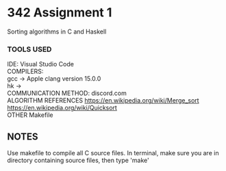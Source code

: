 # 342 Assignment 1
Sorting algorithms in C and Haskell


###  TOOLS USED
IDE: Visual Studio Code \
COMPILERS: \
  gcc -> Apple clang version 15.0.0 \
  hk -> \
COMMUNICATION METHOD: discord.com \
ALGORITHM REFERENCES
  https://en.wikipedia.org/wiki/Merge_sort \
  https://en.wikipedia.org/wiki/Quicksort \
OTHER
  Makefile


## NOTES
  Use makefile to compile all C source files. 
  In terminal, make sure you are in directory containing source files, then type 'make'
